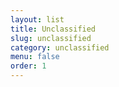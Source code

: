 ```yaml
---
layout: list
title: Unclassified
slug: unclassified
category: unclassified
menu: false
order: 1
---
```

